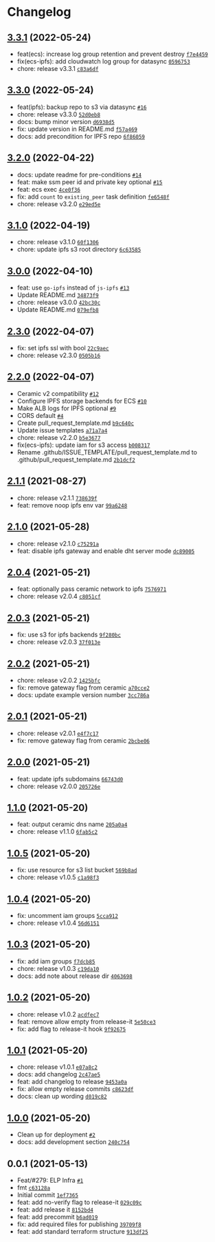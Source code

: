 # Changelog

## [3.3.1](https://github.com/ceramicnetwork/terraform-aws-ceramic/compare/3.3.0...3.3.1) (2022-05-24)

- feat(ecs): increase log group retention and prevent destroy [`f7e4459`](https://github.com/ceramicnetwork/terraform-aws-ceramic/commit/f7e4459a789c7ebc76bb82722d1398a9e4d45140)
- fix(ecs-ipfs): add cloudwatch log group for datasync [`0596753`](https://github.com/ceramicnetwork/terraform-aws-ceramic/commit/05967537aaa037bded5efb9d42480b54367f8d8b)
- chore: release v3.3.1 [`c83a6df`](https://github.com/ceramicnetwork/terraform-aws-ceramic/commit/c83a6df9d93d559ba59716192846049c16501cdf)

## [3.3.0](https://github.com/ceramicnetwork/terraform-aws-ceramic/compare/3.2.0...3.3.0) (2022-05-24)

- feat(ipfs): backup repo to s3 via datasync [`#16`](https://github.com/ceramicnetwork/terraform-aws-ceramic/pull/16)
- chore: release v3.3.0 [`52d0eb8`](https://github.com/ceramicnetwork/terraform-aws-ceramic/commit/52d0eb81bc3c89183acf04c29a5e07d63c379ce3)
- docs: bump minor version [`d6938d5`](https://github.com/ceramicnetwork/terraform-aws-ceramic/commit/d6938d5c70c516edbfad734b9bcc8aa651bd137e)
- fix: update version in README.md [`f57a469`](https://github.com/ceramicnetwork/terraform-aws-ceramic/commit/f57a469fe49e183484e7fc6d3c0f227decfad996)
- docs: add precondition for IPFS repo [`6f86059`](https://github.com/ceramicnetwork/terraform-aws-ceramic/commit/6f86059a9ca2dde56bb987380604b6e70ad02fbf)

## [3.2.0](https://github.com/ceramicnetwork/terraform-aws-ceramic/compare/3.1.0...3.2.0) (2022-04-22)

- docs: update readme for pre-conditions [`#14`](https://github.com/ceramicnetwork/terraform-aws-ceramic/pull/14)
- feat: make ssm peer id and private key optional [`#15`](https://github.com/ceramicnetwork/terraform-aws-ceramic/pull/15)
- feat: ecs exec [`4ce0f36`](https://github.com/ceramicnetwork/terraform-aws-ceramic/commit/4ce0f36fc9ac369e8d472c774bf9f56ab61ab5b4)
- fix: add `count` to `existing_peer` task definition [`fe6548f`](https://github.com/ceramicnetwork/terraform-aws-ceramic/commit/fe6548ffcbca6df98603781bf5aa3d1d9cfd58c6)
- chore: release v3.2.0 [`e29ed5e`](https://github.com/ceramicnetwork/terraform-aws-ceramic/commit/e29ed5e4b29a07ae42e638e26b3dc1312ecb3d88)

## [3.1.0](https://github.com/ceramicnetwork/terraform-aws-ceramic/compare/3.0.0...3.1.0) (2022-04-19)

- chore: release v3.1.0 [`60f1306`](https://github.com/ceramicnetwork/terraform-aws-ceramic/commit/60f13061f827b9291edb439276ff9efe1cfd99e9)
- chore: update ipfs s3 root directory [`6c63585`](https://github.com/ceramicnetwork/terraform-aws-ceramic/commit/6c6358534547bd00bb63927d78c15d1510d4327b)

## [3.0.0](https://github.com/ceramicnetwork/terraform-aws-ceramic/compare/2.3.0...3.0.0) (2022-04-10)

- feat: use `go-ipfs` instead of `js-ipfs` [`#13`](https://github.com/ceramicnetwork/terraform-aws-ceramic/pull/13)
- Update README.md [`34873f9`](https://github.com/ceramicnetwork/terraform-aws-ceramic/commit/34873f9294128b53c4f8558e226e46e139e7f22d)
- chore: release v3.0.0 [`42bc30c`](https://github.com/ceramicnetwork/terraform-aws-ceramic/commit/42bc30c60c0ef113f6a45218b44e6136fa603b06)
- Update README.md [`079efb8`](https://github.com/ceramicnetwork/terraform-aws-ceramic/commit/079efb8126a0b51ef35e3c1543c612cfca57ebbc)

## [2.3.0](https://github.com/ceramicnetwork/terraform-aws-ceramic/compare/2.2.0...2.3.0) (2022-04-07)

- fix: set ipfs ssl with bool [`22c9aec`](https://github.com/ceramicnetwork/terraform-aws-ceramic/commit/22c9aec0cd9775cb35b52556f3ed09c42c6e81cd)
- chore: release v2.3.0 [`0505b16`](https://github.com/ceramicnetwork/terraform-aws-ceramic/commit/0505b16469d4ab9f6edff5b03556a8a15b605012)

## [2.2.0](https://github.com/ceramicnetwork/terraform-aws-ceramic/compare/2.1.1...2.2.0) (2022-04-07)

- Ceramic v2 compatibility [`#12`](https://github.com/ceramicnetwork/terraform-aws-ceramic/pull/12)
- Configure IPFS storage backends for ECS [`#10`](https://github.com/ceramicnetwork/terraform-aws-ceramic/pull/10)
- Make ALB logs for IPFS optional [`#9`](https://github.com/ceramicnetwork/terraform-aws-ceramic/pull/9)
- CORS default [`#4`](https://github.com/ceramicnetwork/terraform-aws-ceramic/pull/4)
- Create pull_request_template.md [`b9c640c`](https://github.com/ceramicnetwork/terraform-aws-ceramic/commit/b9c640c458c2d6eb7584b723e7b1470cce726c6d)
- Update issue templates [`a71a7a4`](https://github.com/ceramicnetwork/terraform-aws-ceramic/commit/a71a7a45a46e31485d737418d9c41939c8af0321)
- chore: release v2.2.0 [`b5e3677`](https://github.com/ceramicnetwork/terraform-aws-ceramic/commit/b5e3677acf3d8190878a11b6d0115df013933db4)
- fix(ecs-ipfs): update iam for s3 access [`b008317`](https://github.com/ceramicnetwork/terraform-aws-ceramic/commit/b008317b2d2da2d1e32a1c6dd7034ed8443934e9)
- Rename .github/ISSUE_TEMPLATE/pull_request_template.md to .github/pull_request_template.md [`2b1dcf2`](https://github.com/ceramicnetwork/terraform-aws-ceramic/commit/2b1dcf2ca8399e80a9cd5b06090495cd4e65b7b5)

## [2.1.1](https://github.com/ceramicnetwork/terraform-aws-ceramic/compare/2.1.0...2.1.1) (2021-08-27)

- chore: release v2.1.1 [`738639f`](https://github.com/ceramicnetwork/terraform-aws-ceramic/commit/738639f8020b8d80def0d0e19f30d8e21d46ca95)
- feat: remove noop ipfs env var [`99a6248`](https://github.com/ceramicnetwork/terraform-aws-ceramic/commit/99a6248efeb629642a20fcddb3acf31b204f3332)

## [2.1.0](https://github.com/ceramicnetwork/terraform-aws-ceramic/compare/2.0.4...2.1.0) (2021-05-28)

- chore: release v2.1.0 [`c75291a`](https://github.com/ceramicnetwork/terraform-aws-ceramic/commit/c75291a8aef8253440a3724a2d86d7c56278bdf4)
- feat: disable ipfs gateway and enable dht server mode [`dc89005`](https://github.com/ceramicnetwork/terraform-aws-ceramic/commit/dc89005baa45d15beb68b0297f7301466df376d4)

## [2.0.4](https://github.com/ceramicnetwork/terraform-aws-ceramic/compare/2.0.3...2.0.4) (2021-05-21)

- feat: optionally pass ceramic network to ipfs [`7576971`](https://github.com/ceramicnetwork/terraform-aws-ceramic/commit/7576971933c1dfb987542112c12a31e7436a86ac)
- chore: release v2.0.4 [`c8051cf`](https://github.com/ceramicnetwork/terraform-aws-ceramic/commit/c8051cf81e0c24d40688ff69dce3f4ede3b7bb6b)

## [2.0.3](https://github.com/ceramicnetwork/terraform-aws-ceramic/compare/2.0.2...2.0.3) (2021-05-21)

- fix: use s3 for ipfs backends [`9f280bc`](https://github.com/ceramicnetwork/terraform-aws-ceramic/commit/9f280bc748d4d89e758dc5ad16e9cc8a5d1e6b41)
- chore: release v2.0.3 [`37f013e`](https://github.com/ceramicnetwork/terraform-aws-ceramic/commit/37f013e47a460e23cdca2c058af5a51516decd7e)

## [2.0.2](https://github.com/ceramicnetwork/terraform-aws-ceramic/compare/2.0.1...2.0.2) (2021-05-21)

- chore: release v2.0.2 [`1425bfc`](https://github.com/ceramicnetwork/terraform-aws-ceramic/commit/1425bfcb30aee8e26029ab2952492c256c37168a)
- fix: remove gateway flag from ceramic [`a70cce2`](https://github.com/ceramicnetwork/terraform-aws-ceramic/commit/a70cce23e72a8564631c2a58538c48c17bbb0514)
- docs: update example version number [`3cc786a`](https://github.com/ceramicnetwork/terraform-aws-ceramic/commit/3cc786a553fc5bc51d27f0c0e924d541ac6c664a)

## [2.0.1](https://github.com/ceramicnetwork/terraform-aws-ceramic/compare/2.0.0...2.0.1) (2021-05-21)

- chore: release v2.0.1 [`e4f7c17`](https://github.com/ceramicnetwork/terraform-aws-ceramic/commit/e4f7c170991606a6773172a5dc2fc99c5727d50f)
- fix: remove gateway flag from ceramic [`2bcbe06`](https://github.com/ceramicnetwork/terraform-aws-ceramic/commit/2bcbe061278ab05761681b2155f7507fcc6175c9)

## [2.0.0](https://github.com/ceramicnetwork/terraform-aws-ceramic/compare/1.1.0...2.0.0) (2021-05-21)

- feat: update ipfs subdomains [`66743d0`](https://github.com/ceramicnetwork/terraform-aws-ceramic/commit/66743d052bcd8f0b0c171aeaed48c72923ebf7a9)
- chore: release v2.0.0 [`205726e`](https://github.com/ceramicnetwork/terraform-aws-ceramic/commit/205726efe3c415832c8bffc15d4dd65887badbc9)

## [1.1.0](https://github.com/ceramicnetwork/terraform-aws-ceramic/compare/1.0.5...1.1.0) (2021-05-20)

- feat: output ceramic dns name [`205a0a4`](https://github.com/ceramicnetwork/terraform-aws-ceramic/commit/205a0a4aad41df21264cc048e456e597bcc71be0)
- chore: release v1.1.0 [`6fab5c2`](https://github.com/ceramicnetwork/terraform-aws-ceramic/commit/6fab5c219e0c249ab88ee07e0c40348709218d2c)

## [1.0.5](https://github.com/ceramicnetwork/terraform-aws-ceramic/compare/1.0.4...1.0.5) (2021-05-20)

- fix: use resource for s3 list bucket [`569b8ad`](https://github.com/ceramicnetwork/terraform-aws-ceramic/commit/569b8ad97660fe85ec554719ac8acd39f0873dec)
- chore: release v1.0.5 [`c1a98f3`](https://github.com/ceramicnetwork/terraform-aws-ceramic/commit/c1a98f39137448c610315cf22c1f0bacfeaaea4c)

## [1.0.4](https://github.com/ceramicnetwork/terraform-aws-ceramic/compare/1.0.3...1.0.4) (2021-05-20)

- fix: uncomment iam groups [`5cca912`](https://github.com/ceramicnetwork/terraform-aws-ceramic/commit/5cca9126d139c517d3129971fd7f9c12783152e1)
- chore: release v1.0.4 [`56d6151`](https://github.com/ceramicnetwork/terraform-aws-ceramic/commit/56d61516c37503e67d9ce760c5b080e7793b6400)

## [1.0.3](https://github.com/ceramicnetwork/terraform-aws-ceramic/compare/1.0.2...1.0.3) (2021-05-20)

- fix: add iam groups [`f7dcb85`](https://github.com/ceramicnetwork/terraform-aws-ceramic/commit/f7dcb85ee6964d664eacc39188ca6aedfe07a10b)
- chore: release v1.0.3 [`c19da10`](https://github.com/ceramicnetwork/terraform-aws-ceramic/commit/c19da10beac7a665863bfa4d3dfc2de7f92fc99e)
- docs: add note about release dir [`4063698`](https://github.com/ceramicnetwork/terraform-aws-ceramic/commit/4063698cd790d1cc6230c39e0f2e4075313de037)

## [1.0.2](https://github.com/ceramicnetwork/terraform-aws-ceramic/compare/1.0.1...1.0.2) (2021-05-20)

- chore: release v1.0.2 [`acdfec7`](https://github.com/ceramicnetwork/terraform-aws-ceramic/commit/acdfec7dc57ef08ba3d5a46d225679dcdc90f51d)
- feat: remove allow empty from release-it [`5e50ce3`](https://github.com/ceramicnetwork/terraform-aws-ceramic/commit/5e50ce368207100ff3a6444d2c7974287ac5d5dc)
- fix: add flag to release-it hook [`9f92675`](https://github.com/ceramicnetwork/terraform-aws-ceramic/commit/9f926754240f6d8f3c3f83c31b1a7b2a77d38394)

## [1.0.1](https://github.com/ceramicnetwork/terraform-aws-ceramic/compare/1.0.0...1.0.1) (2021-05-20)

- chore: release v1.0.1 [`e07a8c2`](https://github.com/ceramicnetwork/terraform-aws-ceramic/commit/e07a8c201a354c20ee984b5807767ecf30a63a28)
- docs: add changelog [`2c47ae5`](https://github.com/ceramicnetwork/terraform-aws-ceramic/commit/2c47ae5acc6d26077a23f59f664084dcb6adeb8e)
- feat: add changelog to release [`9453a0a`](https://github.com/ceramicnetwork/terraform-aws-ceramic/commit/9453a0a23b1e211a5bbc7f3f83abce4bfcd3c4c1)
- fix: allow empty release commits [`c8623df`](https://github.com/ceramicnetwork/terraform-aws-ceramic/commit/c8623dfb2ea31703ab82bdbb52db74e3bdc07242)
- docs: clean up wording [`d019c82`](https://github.com/ceramicnetwork/terraform-aws-ceramic/commit/d019c8209d0a00d6a2fdca119b75805b29244adb)

## [1.0.0](https://github.com/ceramicnetwork/terraform-aws-ceramic/compare/0.0.1...1.0.0) (2021-05-20)

- Clean up for deployment [`#2`](https://github.com/ceramicnetwork/terraform-aws-ceramic/pull/2)
- docs: add development section [`240c754`](https://github.com/ceramicnetwork/terraform-aws-ceramic/commit/240c7544a96137b622c7d9d0f8d37e5e19513a81)

## 0.0.1 (2021-05-13)

- Feat/#279: ELP Infra [`#1`](https://github.com/ceramicnetwork/terraform-aws-ceramic/pull/1)
- fmt [`c63128a`](https://github.com/ceramicnetwork/terraform-aws-ceramic/commit/c63128aa810dd051ef348523e3bdb79364fbfb8a)
- Initial commit [`1ef7365`](https://github.com/ceramicnetwork/terraform-aws-ceramic/commit/1ef7365ed101ba589ba124e26493db22c182298d)
- feat: add no-verify flag to release-it [`029c09c`](https://github.com/ceramicnetwork/terraform-aws-ceramic/commit/029c09c21a5b43ba16ec55dbe7f30356c0a3435e)
- feat: add release it [`8152bd4`](https://github.com/ceramicnetwork/terraform-aws-ceramic/commit/8152bd44f7f2e8fb09f1590ebf51d33124d5daba)
- feat: add precommit [`b6ad019`](https://github.com/ceramicnetwork/terraform-aws-ceramic/commit/b6ad0193b45546abf353992f478cae83fac96cce)
- fix: add required files for publishing [`39709f8`](https://github.com/ceramicnetwork/terraform-aws-ceramic/commit/39709f86167f96c972616ba265bc3c605ca53f8a)
- feat: add standard terraform structure [`913df25`](https://github.com/ceramicnetwork/terraform-aws-ceramic/commit/913df25dfbed6514fb256be416f95163f42c15e0)
